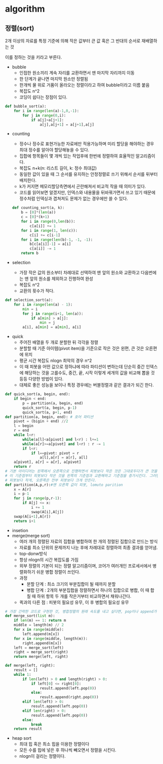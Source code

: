 # algorithm

## 정렬(sort)

2개 이상의 자료를 특정 기준에 의해 작은 값부터 큰 값 혹은 그 반대의 순서로 재배열하는 것

이를 정하는 것을 키라고 부른다.

- bubble
  - 인접한 원소끼리 계속 자리를 교환하면서 맨 마지막 자리까지 이동
  - 한 단계가 끝나면 마지막 원소만 정렬됨
  - 한개씩 물 위로 거품이 올라오는 정렬이라고 하여 bubble이라고 이름 붙음
  - 복잡도 n^2
  - 코딩이 쉽다는 장점이 있다.

```python
def bubble_sort(a):
    for i in range(len(a)-1,0,-1):
        for j in range(0,i):
            if a[j]>a[j+1]:
                a[j],a[j+1] = a[j+1],a[j]
```

- counting

  - 정수나 정수로 표현가능한 자료에만 적용가능하며 미리 할당을 해야하는 경우 최대 정수를 알아야 할당해놓을 수 있다.
  - 집합에 항목들이 몇 개씩 있는 작업후에 한번에 정렬하여 효율적인 알고리즘이다.
  - 복잡도 n+k(n: 리스트 길이, k: 정수 최대값)
  - 동일한 값이 있을 때 그 순서를 유지하는 안정정렬로 쓰기 위해서 순서를 뒤부터 배치한다.
  - k가 커지면 메모리할당측면에서 곤란해져서 비교적 작을 때 의미가 있다.
  - 코드를 읽어보면 알겠지만, 인덱스와 내용물을 뒤바꿔가면서 쓰고 있기 때문에 정수처럼 인덱싱과 겹쳐져도 문제가 없는 경우에만 쓸 수 있다.

  ```python
  def counting_sort(a, k):
      b = [0]*(len(a))
      c = [0]*(k+1)
      for i in range(0,len(b)):
          c[a[i]] += 1
      for i in range(1, len(c)):
          c[i] += c[i-1]
      for i in range(len(b)-1, -1, -1):
          b[c[a[i]]-1] = a[i]
          c[a[i]] -= 1
      return b
  ```

- selection

  - 가장 작은 값의 원소부터 차례대로 선택하여 맨 앞의 원소와 교환하고 다음번에는 맨 앞의 원소를 제외하고 진행하여 완성
  - 복잡도 n^2
  - 교환의 횟수가 적다.

```python
def selection_sort(a):
    for i in range(len(a) - 1):
        min = i
        for j in range(i+1, len(a)):
            if a[min] > a[j]:
                min = j
        a[i], a[min] = a[min], a[i]
```

- quick
  - 주어진 배열을 두 개로 분할한 뒤 각각을 정렬
  - 분할할 때 기준 아이템(pivot item)을 기준으로 작은 것은 왼편, 큰 것은 오른편에 위치
  - 평균 시간 복잡도 nlogn 최악의 경우 n^2
  - 이 때 피봇을 어떤 값으로 정하냐에 따라 파티션이 변하는데 단순히 중간 인덱스에 해당하는 것을 고를수도, 중간, 끝, 시작 이렇게 세개의 값을 비교해 뽑을 것 등등 다양한 방법이 있다.
  - 대체로 좋은 성능을 보이나 특정 경우에는 버블정렬과 같은 결과가 되긴 한다.

```python
def quick_sort(a, begin, end):
    if begin < end:
        p = partition(a, begin, end)
        quick_sort(a, begin, p-1)
        quick_sort(a, p+1, end)
def partition(a, begin, end): # 호어 파티션
    pivot = (bigin + end) //2
    l = begin
    r = end
    while l<r:
        while(a[l]<a[pivot] and l<r) : l+=1
        while(a[r]>=a[pivot] and l<r) : r -= 1
        if l<r:
            if l==pivot: pivot = r
                a[l],a[r] = a[r], a[l]
    a[pivot], a[r] = a[r], a[pivot]
    return r
# 기본 아이디어는 왼쪽에서 오른쪽으로 진행하면서 피봇보다 작은 것은 그대로두다가 큰 것을 만나는 순간을 기준점으로 두고
# 이 기준점부터 피봇보다 작은 것을 왼쪽의 기준점과 교환해하고 기준점을 증가시킨다. 그러면 기준점 기준으로 왼쪽에는 전부
# 피봇보다 작게, 오른쪽은 전부 피봇보다 크게 만든다.
def partition(A,p,r):#맨 오른쪽 값이 피봇, lomuto parition
    x = A[r]
    i = p-1
    for j in range(p,r-1):
        if A[j] <= x:
            i += 1
            swap(A[i],A[j])
    swap(A[i+1],A[r])
    return i+1
```

- insetion
- merge(merge sort)
  - 여러 개의 정렬된 자료의 집합을 병합하여 한 개의 정렬된 집합으로 만드는 방식
  - 자료를 최소 단위의 문제까지 나눈 후에 차례대로 정렬하여 최종 결과를 얻어냄. 
  - top-donw방식
  - 항상 nlogn의 시간 복잡도를 가짐
  - 외부 정렬의 기본이 되는 정렬 알고리즘이며, 코어가 여러개인 프로세서에서 병렬화하기 쉬운 병합 정렬이 쓰인다.
  - 과정
    - 분할 단계 : 최소 크기의 부분집합이 될 때까지 분할
    - 병합 단계 : 2개의 부분집합을 정렬하면서 하나의 집합으로 병합, 이 때 합칠 때 하위 항목 두 개를 작은거부터 비교하면서 채워나간다.
  - 퀵과의 다른 점 : 피봇의 필요성 유무, 이 후 병합의 필요성 유무

```python
# 가장 간략한 코드로 구현한 것, 병합정렬의 원래 속도를 내고 싶다면, pop이나 append가 아닌 인덱스 접근으로 만들어야한다.
def merge_sort(list m):
    if len(m) == 1: return m
    middle = length(m) // 2
    for x in range(middle):
        left.append(m[x])
    for x in range(middle, length(m)):
        right.append(m[x])
    left = merge_sort(left)
   	right = merge_sort(right)
    return merge(left, right)

def merge(left, right):
    result = []
    while 1: 
    	if len(left) > 0 and length(right) > 0:
        	if left[0] <= right[0]:
            	result.append(left.pop(0))
        	else:
            	result.append(right.pop(0))
        elif len(left) > 0:
            result.append(left.pop(0))
        elif len(right) > 0:
            result.append(left.pop(0))
        else:
            break
    return result
```

- heap sort
  - 최대 힙 혹은 최소 힙을 이용한 정렬이다
  - 모든 수를 힙에 넣은 후 하나씩 빼오면서 정렬을 시킨다.
  - nlogn이 걸리는 정렬이다.



